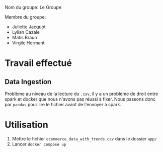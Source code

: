 Nom du groupe: Le Groupe

Membre du groupe:
- Juliette Jacquot
- Lylian Cazale
- Matis Braun
- Virgile Hermant

# Travail effectué

## Data Ingestion

Problème au niveau de la lecture du `.csv`, il y a un problème de droit entre spark et docker que nous n'avons pas réussi à fixer. 
Nous passons donc par `pandas` pour lire le fichier avant de l'envoyer à spark.

# Utilisation

1. Mettre le fichier `ecommerce_data_with_trends.csv` dans le dossier `app/`
2. Lancer `docker compose up`
